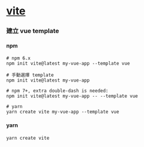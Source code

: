 # [vite](https://vitejs.dev/)

### 建立 vue template

#### npm

```
# npm 6.x
npm init vite@latest my-vue-app --template vue

# 手動選擇 template
npm init vite@latest my-vue-app

# npm 7+, extra double-dash is needed:
npm init vite@latest my-vue-app -- --template vue

# yarn
yarn create vite my-vue-app --template vue
```

#### yarn

```
yarn create vite
```
